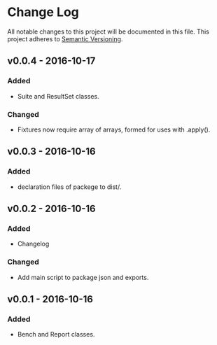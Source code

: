 # Change Log
All notable changes to this project will be documented in this file.
This project adheres to [Semantic Versioning](http://semver.org/). 

## v0.0.4 - 2016-10-17
### Added 
- Suite and ResultSet classes.  

### Changed
- Fixtures now require array of arrays, formed for uses with .apply().   

## v0.0.3 - 2016-10-16
### Added
- declaration files of packege to dist/.  

## v0.0.2 - 2016-10-16
### Added 
- Changelog

### Changed
- Add main script to package json and exports. 

## v0.0.1 - 2016-10-16
### Added
- Bench and Report classes. 